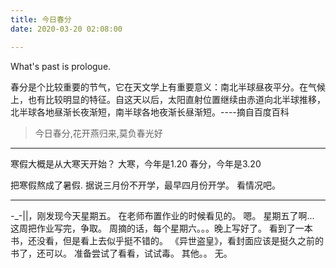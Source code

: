 ```yaml
---
title: 今日春分
date: 2020-03-20 02:08:00

---
```

What's past is prologue.

<!--more-->

春分是个比较重要的节气，它在天文学上有重要意义：南北半球昼夜平分。在气候上，也有比较明显的特征。自这天以后，太阳直射位置继续由赤道向北半球推移，北半球各地昼渐长夜渐短，南半球各地夜渐长昼渐短。----摘自百度百科


>今日春分,花开燕归来,莫负春光好


----------
寒假大概是从大寒天开始？
大寒，今年是1.20
春分，今年是3.20

把寒假熬成了暑假.
据说三月份不开学，最早四月份开学。
看情况吧。


----------
-_-||，刚发现今天星期五。
在老师布置作业的时候看见的。
嗯。
星期五了啊...
这周把作业写完，争取。
周摘的话，每个星期六。。。晚上写好了。
看到了一本书，还没看，但是看上去似乎挺不错的。
《异世盗皇》，看封面应该是挺久之前的书了，还可以。
准备尝试了看看，试试毒。
其他。。
无。


